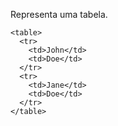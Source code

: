 Representa uma tabela.

	<table>
	  <tr>
	    <td>John</td>
	    <td>Doe</td>
	  </tr>
	  <tr>
	    <td>Jane</td>
	    <td>Doe</td>
	  </tr>
	</table>